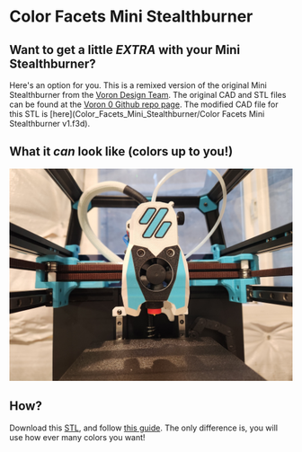 # Color Facets Mini Stealthburner

## Want to get a little _EXTRA_ with your Mini Stealthburner? 
Here's an option for you. This is a remixed version of the original Mini Stealthburner from the [Voron Design Team](vorondesign.com). The original CAD and
STL files can be found at the [Voron 0 Github repo page](https://github.com/VoronDesign/Voron-0). The modified CAD file for this STL is [here](Color_Facets_Mini_Stealthburner/Color Facets Mini Stealthburner v1.f3d).

## What it _can_ look like (colors up to you!)
![Example Print Picture](color_facets_mini_stealthburner.jpg)

## How?
Download this [STL](Color_Facets_Mini_Stealthburner/color_facets_mini_stealthburner.stl), and follow [this guide](https://docs.vorondesign.com/community/howto/mikhail/multi-colour-prints-with-a-single-nozzle.html). The only difference is, you will use how ever many colors you want!




